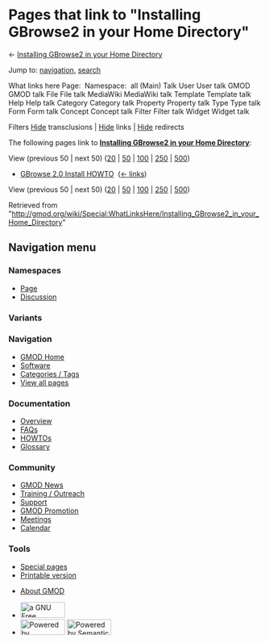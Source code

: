 <div id="mw-page-base" class="noprint">

</div>

<div id="mw-head-base" class="noprint">

</div>

<div id="content" class="mw-body" role="main">

<span id="top"></span>

<div id="mw-js-message" style="display:none;">

</div>



# <span dir="auto">Pages that link to "Installing GBrowse2 in your Home Directory"</span>

<div id="bodyContent">

<div id="contentSub">

← [Installing GBrowse2 in your Home
Directory](/wiki/Installing_GBrowse2_in_your_Home_Directory "Installing GBrowse2 in your Home Directory")

</div>

<div id="jump-to-nav" class="mw-jump">

Jump to: [navigation](#mw-navigation), [search](#p-search)

</div>

<div id="mw-content-text">

What links here Page:  Namespace:  all (Main) Talk User User talk GMOD
GMOD talk File File talk MediaWiki MediaWiki talk Template Template talk
Help Help talk Category Category talk Property Property talk Type Type
talk Form Form talk Concept Concept talk Filter Filter talk Widget
Widget talk

Filters
[Hide](/mediawiki/index.php?title=Special:WhatLinksHere/Installing_GBrowse2_in_your_Home_Directory&hidetrans=1 "Special:WhatLinksHere/Installing GBrowse2 in your Home Directory")
transclusions \|
[Hide](/mediawiki/index.php?title=Special:WhatLinksHere/Installing_GBrowse2_in_your_Home_Directory&hidelinks=1 "Special:WhatLinksHere/Installing GBrowse2 in your Home Directory")
links \|
[Hide](/mediawiki/index.php?title=Special:WhatLinksHere/Installing_GBrowse2_in_your_Home_Directory&hideredirs=1 "Special:WhatLinksHere/Installing GBrowse2 in your Home Directory")
redirects

The following pages link to **[Installing GBrowse2 in your Home
Directory](/wiki/Installing_GBrowse2_in_your_Home_Directory "Installing GBrowse2 in your Home Directory")**:

View (previous 50 \| next 50)
([20](/mediawiki/index.php?title=Special:WhatLinksHere/Installing_GBrowse2_in_your_Home_Directory&limit=20 "Special:WhatLinksHere/Installing GBrowse2 in your Home Directory")
\|
[50](/mediawiki/index.php?title=Special:WhatLinksHere/Installing_GBrowse2_in_your_Home_Directory&limit=50 "Special:WhatLinksHere/Installing GBrowse2 in your Home Directory")
\|
[100](/mediawiki/index.php?title=Special:WhatLinksHere/Installing_GBrowse2_in_your_Home_Directory&limit=100 "Special:WhatLinksHere/Installing GBrowse2 in your Home Directory")
\|
[250](/mediawiki/index.php?title=Special:WhatLinksHere/Installing_GBrowse2_in_your_Home_Directory&limit=250 "Special:WhatLinksHere/Installing GBrowse2 in your Home Directory")
\|
[500](/mediawiki/index.php?title=Special:WhatLinksHere/Installing_GBrowse2_in_your_Home_Directory&limit=500 "Special:WhatLinksHere/Installing GBrowse2 in your Home Directory"))

- [GBrowse 2.0 Install
  HOWTO](/wiki/GBrowse_2.0_Install_HOWTO "GBrowse 2.0 Install HOWTO") ‎
  <span class="mw-whatlinkshere-tools">([←
  links](/mediawiki/index.php?title=Special:WhatLinksHere&target=GBrowse+2.0+Install+HOWTO "Special:WhatLinksHere"))</span>

View (previous 50 \| next 50)
([20](/mediawiki/index.php?title=Special:WhatLinksHere/Installing_GBrowse2_in_your_Home_Directory&limit=20 "Special:WhatLinksHere/Installing GBrowse2 in your Home Directory")
\|
[50](/mediawiki/index.php?title=Special:WhatLinksHere/Installing_GBrowse2_in_your_Home_Directory&limit=50 "Special:WhatLinksHere/Installing GBrowse2 in your Home Directory")
\|
[100](/mediawiki/index.php?title=Special:WhatLinksHere/Installing_GBrowse2_in_your_Home_Directory&limit=100 "Special:WhatLinksHere/Installing GBrowse2 in your Home Directory")
\|
[250](/mediawiki/index.php?title=Special:WhatLinksHere/Installing_GBrowse2_in_your_Home_Directory&limit=250 "Special:WhatLinksHere/Installing GBrowse2 in your Home Directory")
\|
[500](/mediawiki/index.php?title=Special:WhatLinksHere/Installing_GBrowse2_in_your_Home_Directory&limit=500 "Special:WhatLinksHere/Installing GBrowse2 in your Home Directory"))

</div>

<div class="printfooter">

Retrieved from
"<http://gmod.org/wiki/Special:WhatLinksHere/Installing_GBrowse2_in_your_Home_Directory>"

</div>

<div id="catlinks" class="catlinks catlinks-allhidden">

</div>

<div class="visualClear">

</div>

</div>

</div>

<div id="mw-navigation">

## Navigation menu

<div id="mw-head">



<div id="left-navigation">

<div id="p-namespaces" class="vectorTabs" role="navigation"
aria-labelledby="p-namespaces-label">

### Namespaces

- <span id="ca-nstab-main"><a href="/wiki/Installing_GBrowse2_in_your_Home_Directory" accesskey="c"
  title="View the content page [c]">Page</a></span>
- <span id="ca-talk"><a
  href="/mediawiki/index.php?title=Talk:Installing_GBrowse2_in_your_Home_Directory&amp;action=edit&amp;redlink=1"
  accesskey="t"
  title="Discussion about the content page [t]">Discussion</a></span>

</div>

<div id="p-variants" class="vectorMenu emptyPortlet" role="navigation"
aria-labelledby="p-variants-label">

### 

### Variants[](#)

<div class="menu">

</div>

</div>

</div>

<div id="right-navigation">





</div>



</div>

</div>

</div>

<div id="mw-panel">

<div id="p-logo" role="banner">

<a href="/wiki/Main_Page"
style="background-image: url(http://gmod.org/images/GMOD-cogs.png);"
title="Visit the main page"></a>

</div>

<div id="p-Navigation" class="portal" role="navigation"
aria-labelledby="p-Navigation-label">

### Navigation

<div class="body">

- <span id="n-GMOD-Home">[GMOD Home](/wiki/Main_Page)</span>
- <span id="n-Software">[Software](/wiki/GMOD_Components)</span>
- <span id="n-Categories-.2F-Tags">[Categories /
  Tags](/wiki/Categories)</span>
- <span id="n-View-all-pages">[View all
  pages](/wiki/Special:AllPages)</span>

</div>

</div>

<div id="p-Documentation" class="portal" role="navigation"
aria-labelledby="p-Documentation-label">

### Documentation

<div class="body">

- <span id="n-Overview">[Overview](/wiki/Overview)</span>
- <span id="n-FAQs">[FAQs](/wiki/Category:FAQ)</span>
- <span id="n-HOWTOs">[HOWTOs](/wiki/Category:HOWTO)</span>
- <span id="n-Glossary">[Glossary](/wiki/Glossary)</span>

</div>

</div>

<div id="p-Community" class="portal" role="navigation"
aria-labelledby="p-Community-label">

### Community

<div class="body">

- <span id="n-GMOD-News">[GMOD News](/wiki/GMOD_News)</span>
- <span id="n-Training-.2F-Outreach">[Training /
  Outreach](/wiki/Training_and_Outreach)</span>
- <span id="n-Support">[Support](/wiki/Support)</span>
- <span id="n-GMOD-Promotion">[GMOD
  Promotion](/wiki/GMOD_Promotion)</span>
- <span id="n-Meetings">[Meetings](/wiki/Meetings)</span>
- <span id="n-Calendar">[Calendar](/wiki/Calendar)</span>

</div>

</div>

<div id="p-tb" class="portal" role="navigation"
aria-labelledby="p-tb-label">

### Tools

<div class="body">

- <span id="t-specialpages"><a href="/wiki/Special:SpecialPages" accesskey="q"
  title="A list of all special pages [q]">Special pages</a></span>
- <span id="t-print"><a
  href="/mediawiki/index.php?title=Special:WhatLinksHere/Installing_GBrowse2_in_your_Home_Directory&amp;printable=yes"
  rel="alternate" accesskey="p"
  title="Printable version of this page [p]">Printable version</a></span>

</div>

</div>

</div>

</div>

<div id="footer" role="contentinfo">

- <span id="footer-places-about">[About
  GMOD](/wiki/GMOD:About "GMOD:About")</span>

<!-- -->

- <span id="footer-copyrightico">[<img src="http://www.gnu.org/graphics/gfdl-logo-small.png" width="88"
  height="31" alt="a GNU Free Documentation License" />](http://www.gnu.org/licenses/fdl-1.3.html)</span>
- <span id="footer-poweredbyico">[<img src="/mediawiki/skins/common/images/poweredby_mediawiki_88x31.png"
  width="88" height="31" alt="Powered by MediaWiki" />](//www.mediawiki.org/)
  [<img
  src="/mediawiki/extensions/SemanticMediaWiki/includes/../resources/images/smw_button.png"
  width="88" height="31" alt="Powered by Semantic MediaWiki" />](https://www.semantic-mediawiki.org/wiki/Semantic_MediaWiki)</span>

<div style="clear:both">

</div>

</div>
